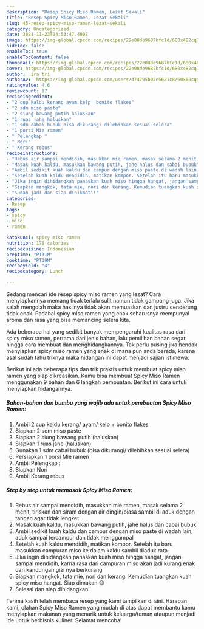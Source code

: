 ```yaml
---
description: "Resep Spicy Miso Ramen, Lezat Sekali"
title: "Resep Spicy Miso Ramen, Lezat Sekali"
slug: 45-resep-spicy-miso-ramen-lezat-sekali
category: Uncategorized
date: 2021-11-23T04:53:47.400Z
image: https://img-global.cpcdn.com/recipes/22e08de9687bfc1d/680x482cq70/spicy-miso-ramen-foto-resep-utama.jpg
hideToc: false
enableToc: true
enableTocContent: false
thumbnail: https://img-global.cpcdn.com/recipes/22e08de9687bfc1d/680x482cq70/spicy-miso-ramen-foto-resep-utama.jpg
cover: https://img-global.cpcdn.com/recipes/22e08de9687bfc1d/680x482cq70/spicy-miso-ramen-foto-resep-utama.jpg
author:  ira tri
authorAv:  https://img-global.cpcdn.com/users/d74795b02e5621c8/60x60cq50/avatar.jpg
ratingvalue: 4.6
reviewcount: 17
recipeingredient:
- "2 cup kaldu kerang ayam kelp  bonito flakes"
- "2 sdm miso paste"
- "2 siung bawang putih haluskan"
- "1 ruas jahe haluskan"
- "1 sdm cabai bubuk bisa dikurangi dilebihkan sesuai selera"
- "1 porsi Mie ramen"
- " Pelengkap "
- " Nori"
- " Kerang rebus"
recipeinstructions:
- "Rebus air sampai mendidih, masukkan mie ramen, masak selama 2 menit, tiriskan dan siram dengan air dingin/biasa sambil di aduk dengan tangan agar tidak lengket"
- "Masak kuah kaldu, masukkan bawang putih, jahe halus dan cabai bubuk"
- "Ambil sedikit kuah kaldu dan campur dengan miso paste di wadah lain, aduk sampai tercampur dan tidak menggumpal"
- "Setelah kuah kaldu mendidih, matikan kompor. Setelah itu baru masukkan campuran miso ke dalam kaldu sambil diaduk rata."
- "Jika ingin dihidangkan panaskan kuah miso hingga hangat, jangan sampai mendidih, karna rasa dari campuran miso akan jadi kurang enak dan kandungan gizi nya berkurang"
- "Siapkan mangkok, tata mie, nori dan kerang. Kemudian tuangkan kuah spicy miso hangat. Siap dimakan 😊"
- "Sudah jadi dan siap dinikmati!"
categories:
- Resep
tags:
- spicy
- miso
- ramen

katakunci: spicy miso ramen 
nutrition: 178 calories
recipecuisine: Indonesian
preptime: "PT31M"
cooktime: "PT39M"
recipeyield: "4"
recipecategory: Lunch

---
```



Sedang mencari ide resep spicy miso ramen yang lezat? Cara menyiapkannya memang tidak terlalu sulit namun tidak gampang juga. Jika salah mengolah maka hasilnya tidak akan memuaskan dan justru cenderung tidak enak. Padahal spicy miso ramen yang enak seharusnya mempunyai aroma dan rasa yang bisa memancing selera kita.




Ada beberapa hal yang sedikit banyak mempengaruhi kualitas rasa dari spicy miso ramen, pertama dari jenis bahan, lalu pemilihan bahan segar hingga cara membuat dan menghidangkannya. Tak perlu pusing jika hendak menyiapkan spicy miso ramen yang enak di mana pun anda berada, karena asal sudah tahu triknya maka hidangan ini dapat menjadi sajian istimewa.


Berikut ini ada beberapa tips dan trik praktis untuk membuat spicy miso ramen yang siap dikreasikan. Kamu bisa membuat Spicy Miso Ramen menggunakan 9 bahan dan 6 langkah pembuatan. Berikut ini cara untuk menyiapkan hidangannya.

<!--inarticleads1-->

##### Bahan-bahan dan bumbu yang wajib ada untuk pembuatan Spicy Miso Ramen:

1. Ambil 2 cup kaldu kerang/ ayam/ kelp + bonito flakes
1. Siapkan 2 sdm miso paste
1. Siapkan 2 siung bawang putih (haluskan)
1. Siapkan 1 ruas jahe (haluskan)
1. Gunakan 1 sdm cabai bubuk (bisa dikurangi/ dilebihkan sesuai selera)
1. Persiapkan 1 porsi Mie ramen
1. Ambil  Pelengkap :
1. Siapkan  Nori
1. Ambil  Kerang rebus




<!--inarticleads2-->

##### Step by step untuk memasak Spicy Miso Ramen:

1. Rebus air sampai mendidih, masukkan mie ramen, masak selama 2 menit, tiriskan dan siram dengan air dingin/biasa sambil di aduk dengan tangan agar tidak lengket
1. Masak kuah kaldu, masukkan bawang putih, jahe halus dan cabai bubuk
1. Ambil sedikit kuah kaldu dan campur dengan miso paste di wadah lain, aduk sampai tercampur dan tidak menggumpal
1. Setelah kuah kaldu mendidih, matikan kompor. Setelah itu baru masukkan campuran miso ke dalam kaldu sambil diaduk rata.
1. Jika ingin dihidangkan panaskan kuah miso hingga hangat, jangan sampai mendidih, karna rasa dari campuran miso akan jadi kurang enak dan kandungan gizi nya berkurang
1. Siapkan mangkok, tata mie, nori dan kerang. Kemudian tuangkan kuah spicy miso hangat. Siap dimakan 😊
1. Selesai dan siap dihidangkan!



Terima kasih telah membaca resep yang kami tampilkan di sini. Harapan kami, olahan Spicy Miso Ramen yang mudah di atas dapat membantu kamu menyiapkan makanan yang menarik untuk keluarga/teman ataupun menjadi ide untuk berbisnis kuliner. Selamat mencoba!
